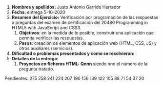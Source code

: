 1. **Nombres y apellidos:** Justo Antonio Garrido Herrador
2. **Fecha:** entrega 5-10-2020
3. **Resumen del Ejercicio:** Verificación por programación de las respuestas a preguntas del examen de certificación del 20480 Programming in HTML5 with JavaScript and CSS3.
   1. **Objetivos**: en la medida de lo posible, construir una aplicación que permita verificar las respuestas.
   2. **Pasos**: creación de elementos de aplicación web (HTML, CSS, JS) y otros auxiliares (servicios).
4. **Dificultad o problemas presentados y como se resolvieron:** 
5. **Detalles de la entrega:**
   1. **Proyectos en ficheros HTML: Qnnn** siendo nnn el número de la pregunta tratado. 
   
Pendientes: 275	258	241	224	207	190   156	139	122	105	88	71	54	37	20